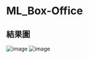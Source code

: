 # ML_Box-Office

## 結果圖
![image](https://user-images.githubusercontent.com/92431095/214889614-b8e054d5-ed44-428b-944a-fbf023c9229a.png)
![image](https://user-images.githubusercontent.com/92431095/214889822-1de7ca38-f32b-4515-9af6-f15dfc6e9781.png)
